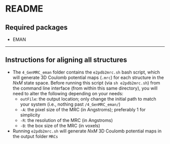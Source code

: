 # README
## Required packages
- EMAN

---

## Instructions for aligning all structures
- The `4_GenMRC_eman` folder contains the `e2pdb2mrc.sh` bash script, which will generate 3D Coulomb potential maps (`.mrc`) for each structure in the *N*x*M* state space. Before running this script (via `sh e2pdb2mrc.sh`) from the command line interface (from within this same directory), you will need to alter the following depending on your needs:
  - `outFile`: the output location; only change the initial path to match your system (i.e., nothing past `/4_GenMRC_eman/`)
  - `-A`: the pixel size of the MRC (in Angstroms); preferably 1 for simplicity
  - `-R`: the resolution of the MRC (in Angstroms)
  - `-B`: the box size of the MRC (in voxels)  
- Running `e2pdb2mrc.sh` will generate *N*x*M* 3D Coulomb potential maps in the output folder `MRCs`


